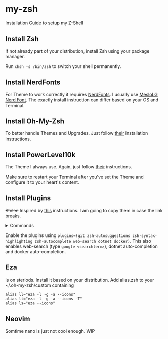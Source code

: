 # my-zsh
Installation Guide to setup my Z-Shell

## Install Zsh

If not already part of your distribution, install Zsh using your package manager.

Run `chsh -s /bin/zsh` to switch your shell permanently.

## Install NerdFonts

For Theme to work correctly it requires [NerdFonts](https://www.nerdfonts.com). I usually use [MesloLG Nerd Font](https://github.com/ryanoasis/nerd-fonts/releases/download/v3.2.1/Meslo.zip). The exactly install instruction can differ based on your OS and Terminal.

## Install Oh-My-Zsh

To better handle Themes and Upgrades. Just follow [their](https://ohmyz.sh/#install) installation instructions.

## Install PowerLevel10k

The Theme I always use. Again, just follow [their](https://github.com/romkatv/powerlevel10k?tab=readme-ov-file#oh-my-zsh) instructions.

Make sure to restart your Terminal after you've set the Theme and configure it to your heart's content.

## Install Plugins

~~Stolen~~ Inspired by [this](https://gist.github.com/n1snt/454b879b8f0b7995740ae04c5fb5b7df) instructions. I am going to copy them in case the link breaks.

<details>
<summary>Commands</summary>

### autosuggesions plugin

```
git clone https://github.com/zsh-users/zsh-autosuggestions.git $ZSH_CUSTOM/plugins/zsh-autosuggestions
```

### zsh-syntax-highlighting plugin
 
```
git clone https://github.com/zsh-users/zsh-syntax-highlighting.git $ZSH_CUSTOM/plugins/zsh-syntax-highlighting
```
	
### zsh-fast-syntax-highlighting plugin
 
```
git clone https://github.com/zdharma-continuum/fast-syntax-highlighting.git ${ZSH_CUSTOM:-$HOME/.oh-my-zsh/custom}/plugins/fast-syntax-highlighting
```
	
### zsh-autocomplete plugin
	
```
git clone --depth 1 -- https://github.com/marlonrichert/zsh-autocomplete.git $ZSH_CUSTOM/plugins/zsh-autocomplete
```
</details>

Enable the plugins using `plugins=(git zsh-autosuggestions zsh-syntax-highlighting zsh-autocomplete web-search dotnet docker)`. This also enables web-search (type `google <searchterm>`), dotnet auto-completion and docker auto-completion.

## Eza

ls on steriods. Install it based on your distribution. Add alias.zsh to your ~/.oh-my-zsh/custom containing

```
alias ll="eza -l -g -a --icons"
alias lt="eza -l -g -a --icons -T"
alias ls="eza --icons"
```

## Neovim

Somtime nano is just not cool enough. WIP

